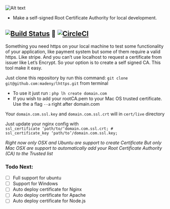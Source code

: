 
![Alt text](https://raw.githubusercontent.com/madeny/lhttps/master/lhttps.svg?sanitize=true)
* Make a self-signed Root Certificate Authority for local development.

[![Build Status](https://travis-ci.org/madeny/lhttps.svg?branch=master)](https://travis-ci.org/madeny/lhttps)  [![CircleCI](https://circleci.com/gh/madeny/lhttps.svg?style=svg)](https://circleci.com/gh/madeny/lhttps)
---
Something you need https on your local machine to test some functionality of your application, like payment system but some of them require a valid https. Like stripe. And you can’t use localhost to request a certificate from issuer like Let’s Encrypt. So your option is to create a self signed CA. This tool make it easy.


Just clone this repository by run this command: `git clone git@github.com:madeny/lhttps.git` from terminal

* To use it just run : `php lh create domain.com`
* If you wish to add your rootCA.pem to your Mac OS trusted certificate. Use the a flag `--a` right after domain.com

Your `domain.com.ssl.key` and `domain.com.ssl.crt` will in `cert/live` directory

Just update your nginx config with       
`ssl_certificate ‘path/to/‘domain.com.ssl.crt; # `   
`ssl_certificate_key ‘path/to’/domain.com.ssl.key;`


*Right now only OSX and Ubuntu are support to create Certificate*
*But only Mac OSX are support to automatically add your Root Certificate Authority (CA) to the Trusted list*

### Todo Next:

- [ ] Full support for ubuntu
- [ ] Support for Windows
- [ ] Auto deploy certificate for Nginx
- [ ] Auto deploy certificate for Apache
- [ ] Auto deploy certificate for Node.js
